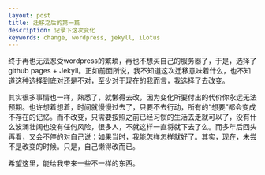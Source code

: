 ```yaml
---
layout: post
title: 迁移之后的第一篇
description: 记录下这次变化
keywords: change, wordpress, jekyll, iLotus
---
```

终于再也无法忍受wordpress的繁琐，再也不想买自己的服务器了，于是，选择了github pages + Jekyll。正如前面所说，我不知道这次迁移意味着什么，也不知道这种选择到底对还是不对，至少对于现在的我而言，我选择了去改变。

其实很多事情也一样，熟悉了，就懒得去改，因为变化所要付出的代价你永远无法预期。也许想着想着，时间就慢慢过去了，只要不去行动，所有的“想要”都会变成不存在的记忆。而不改变，只需要按照之前已经习惯的生活去走就可以了，没有什么波澜壮阔也没有任何风险，很多人，不就这样一直将就下去了么。而多年后回头再看，又会不停的对自己说：如果当时，我能怎样怎样就好了。其实，现在，未尝不是改变的时候。只是，自己懒得改而已。

希望这里，能给我带来一些不一样的东西。